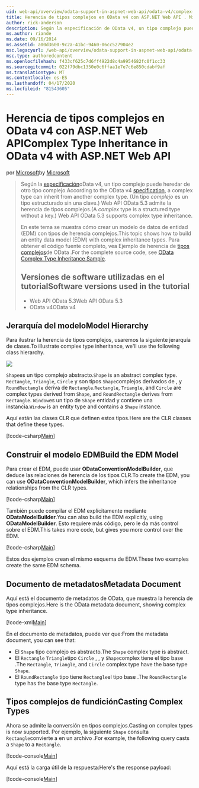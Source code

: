 ```yaml
---
uid: web-api/overview/odata-support-in-aspnet-web-api/odata-v4/complex-type-inheritance-in-odata-v4
title: Herencia de tipos complejos en OData v4 con ASP.NET Web API . Microsoft Docs
author: rick-anderson
description: Según la especificación de OData v4, un tipo complejo puede heredar de otro tipo complejo. (Un tipo complejo es un tipo estructurado sin una clave.) API web...
ms.author: riande
ms.date: 09/16/2014
ms.assetid: a00d3600-9c2a-41bc-9460-06cc527904e2
msc.legacyurl: /web-api/overview/odata-support-in-aspnet-web-api/odata-v4/complex-type-inheritance-in-odata-v4
msc.type: authoredcontent
ms.openlocfilehash: f433cf625c7d6ff4922d8c4a9954682fc0f1cc33
ms.sourcegitcommit: 022f79dbc1350e0c6ffaa1e7e7c6e850cdabf9af
ms.translationtype: MT
ms.contentlocale: es-ES
ms.lasthandoff: 04/17/2020
ms.locfileid: "81543605"
---
```

# <a name="complex-type-inheritance-in-odata-v4-with-aspnet-web-api"></a><span data-ttu-id="663ec-104">Herencia de tipos complejos en OData v4 con ASP.NET Web API</span><span class="sxs-lookup"><span data-stu-id="663ec-104">Complex Type Inheritance in OData v4 with ASP.NET Web API</span></span>

<span data-ttu-id="663ec-105">por [Microsoft](https://github.com/microsoft)</span><span class="sxs-lookup"><span data-stu-id="663ec-105">by [Microsoft](https://github.com/microsoft)</span></span>

> <span data-ttu-id="663ec-106">Según la [especificación](http://www.odata.org/documentation/odata-version-4-0/)oData v4, un tipo complejo puede heredar de otro tipo complejo.</span><span class="sxs-lookup"><span data-stu-id="663ec-106">According to the OData v4 [specification](http://www.odata.org/documentation/odata-version-4-0/), a complex type can inherit from another complex type.</span></span> <span data-ttu-id="663ec-107">(Un tipo *complejo* es un tipo estructurado sin una clave.) Web API OData 5.3 admite la herencia de tipos complejos.</span><span class="sxs-lookup"><span data-stu-id="663ec-107">(A *complex* type is a structured type without a key.) Web API OData 5.3 supports complex type inheritance.</span></span>
> 
> <span data-ttu-id="663ec-108">En este tema se muestra cómo crear un modelo de datos de entidad (EDM) con tipos de herencia complejos.</span><span class="sxs-lookup"><span data-stu-id="663ec-108">This topic shows how to build an entity data model (EDM) with complex inheritance types.</span></span> <span data-ttu-id="663ec-109">Para obtener el código fuente completo, vea Ejemplo de herencia de [tipos complejos](http://aspnet.codeplex.com/sourcecontrol/latest#Samples/WebApi/OData/v4/ODataComplexTypeInheritanceSample/ReadMe.txt)de OData .</span><span class="sxs-lookup"><span data-stu-id="663ec-109">For the complete source code, see [OData Complex Type Inheritance Sample](http://aspnet.codeplex.com/sourcecontrol/latest#Samples/WebApi/OData/v4/ODataComplexTypeInheritanceSample/ReadMe.txt).</span></span>
> 
> ## <a name="software-versions-used-in-the-tutorial"></a><span data-ttu-id="663ec-110">Versiones de software utilizadas en el tutorial</span><span class="sxs-lookup"><span data-stu-id="663ec-110">Software versions used in the tutorial</span></span>
> 
> 
> - <span data-ttu-id="663ec-111">Web API OData 5.3</span><span class="sxs-lookup"><span data-stu-id="663ec-111">Web API OData 5.3</span></span>
> - <span data-ttu-id="663ec-112">OData v4</span><span class="sxs-lookup"><span data-stu-id="663ec-112">OData v4</span></span>

## <a name="model-hierarchy"></a><span data-ttu-id="663ec-113">Jerarquía del modelo</span><span class="sxs-lookup"><span data-stu-id="663ec-113">Model Hierarchy</span></span>

<span data-ttu-id="663ec-114">Para ilustrar la herencia de tipos complejos, usaremos la siguiente jerarquía de clases.</span><span class="sxs-lookup"><span data-stu-id="663ec-114">To illustrate complex type inheritance, we'll use the following class hierarchy.</span></span>

![](complex-type-inheritance-in-odata-v4/_static/image1.png)

<span data-ttu-id="663ec-115">`Shape`es un tipo complejo abstracto.</span><span class="sxs-lookup"><span data-stu-id="663ec-115">`Shape` is an abstract complex type.</span></span> <span data-ttu-id="663ec-116">`Rectangle`, `Triangle`, `Circle` y son tipos `Shape`complejos derivados de , y `RoundRectangle` deriva de `Rectangle`.</span><span class="sxs-lookup"><span data-stu-id="663ec-116">`Rectangle`, `Triangle`, and `Circle` are complex types derived from `Shape`, and `RoundRectangle` derives from `Rectangle`.</span></span> <span data-ttu-id="663ec-117">`Window`es un tipo de `Shape` entidad y contiene una instancia.</span><span class="sxs-lookup"><span data-stu-id="663ec-117">`Window` is an entity type and contains a `Shape` instance.</span></span>

<span data-ttu-id="663ec-118">Aquí están las clases CLR que definen estos tipos.</span><span class="sxs-lookup"><span data-stu-id="663ec-118">Here are the CLR classes that define these types.</span></span>

[!code-csharp[Main](complex-type-inheritance-in-odata-v4/samples/sample1.cs)]

## <a name="build-the-edm-model"></a><span data-ttu-id="663ec-119">Construir el modelo EDM</span><span class="sxs-lookup"><span data-stu-id="663ec-119">Build the EDM Model</span></span>

<span data-ttu-id="663ec-120">Para crear el EDM, puede usar **ODataConventionModelBuilder**, que deduce las relaciones de herencia de los tipos CLR.</span><span class="sxs-lookup"><span data-stu-id="663ec-120">To create the EDM, you can use **ODataConventionModelBuilder**, which infers the inheritance relationships from the CLR types.</span></span>

[!code-csharp[Main](complex-type-inheritance-in-odata-v4/samples/sample2.cs)]

<span data-ttu-id="663ec-121">También puede compilar el EDM explícitamente mediante **ODataModelBuilder**.</span><span class="sxs-lookup"><span data-stu-id="663ec-121">You can also build the EDM explicitly, using **ODataModelBuilder**.</span></span> <span data-ttu-id="663ec-122">Esto requiere más código, pero le da más control sobre el EDM.</span><span class="sxs-lookup"><span data-stu-id="663ec-122">This takes more code, but gives you more control over the EDM.</span></span>

[!code-csharp[Main](complex-type-inheritance-in-odata-v4/samples/sample3.cs)]

<span data-ttu-id="663ec-123">Estos dos ejemplos crean el mismo esquema de EDM.</span><span class="sxs-lookup"><span data-stu-id="663ec-123">These two examples create the same EDM schema.</span></span>

## <a name="metadata-document"></a><span data-ttu-id="663ec-124">Documento de metadatos</span><span class="sxs-lookup"><span data-stu-id="663ec-124">Metadata Document</span></span>

<span data-ttu-id="663ec-125">Aquí está el documento de metadatos de OData, que muestra la herencia de tipos complejos.</span><span class="sxs-lookup"><span data-stu-id="663ec-125">Here is the OData metadata document, showing complex type inheritance.</span></span>

[!code-xml[Main](complex-type-inheritance-in-odata-v4/samples/sample4.xml?highlight=13,17,25,30)]

<span data-ttu-id="663ec-126">En el documento de metadatos, puede ver que:</span><span class="sxs-lookup"><span data-stu-id="663ec-126">From the metadata document, you can see that:</span></span>

- <span data-ttu-id="663ec-127">El `Shape` tipo complejo es abstracto.</span><span class="sxs-lookup"><span data-stu-id="663ec-127">The `Shape` complex type is abstract.</span></span>
- <span data-ttu-id="663ec-128">El `Rectangle` `Triangle`tipo `Circle` , , y `Shape`complex tiene el tipo base .</span><span class="sxs-lookup"><span data-stu-id="663ec-128">The `Rectangle`, `Triangle`, and `Circle` complex type have the base type `Shape`.</span></span>
- <span data-ttu-id="663ec-129">El `RoundRectangle` tipo tiene `Rectangle`el tipo base .</span><span class="sxs-lookup"><span data-stu-id="663ec-129">The `RoundRectangle` type has the base type `Rectangle`.</span></span>

## <a name="casting-complex-types"></a><span data-ttu-id="663ec-130">Tipos complejos de fundición</span><span class="sxs-lookup"><span data-stu-id="663ec-130">Casting Complex Types</span></span>

<span data-ttu-id="663ec-131">Ahora se admite la conversión en tipos complejos.</span><span class="sxs-lookup"><span data-stu-id="663ec-131">Casting on complex types is now supported.</span></span> <span data-ttu-id="663ec-132">Por ejemplo, la siguiente `Shape` consulta `Rectangle`convierte a en un archivo .</span><span class="sxs-lookup"><span data-stu-id="663ec-132">For example, the following query casts a `Shape` to a `Rectangle`.</span></span>

[!code-console[Main](complex-type-inheritance-in-odata-v4/samples/sample5.cmd)]

<span data-ttu-id="663ec-133">Aquí está la carga útil de la respuesta:</span><span class="sxs-lookup"><span data-stu-id="663ec-133">Here's the response payload:</span></span>

[!code-console[Main](complex-type-inheritance-in-odata-v4/samples/sample6.cmd)]
